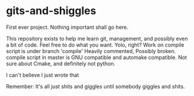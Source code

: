 gits-and-shiggles
=================

First ever project. Nothing important shall go here.

This repository exists to help me learn git, management, and possibly even a bit of code. Feel free to do what you want. Yolo, right?
Work on compile script is under branch 'compile'
Heavily commented, Possibly broken.
compile script in master is GNU compatible and automake compatible. Not sure about Cmake, and definitely not python.

I can't believe I just wrote that





Remember: It's all just shits and giggles until somebody giggles and shits.

